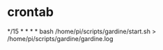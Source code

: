 # crontab
*/15 * * * * bash /home/pi/scripts/gardine/start.sh > /home/pi/scripts/gardine/gardine.log
